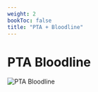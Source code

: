 ```yaml
---
weight: 2
bookToc: false
title: "PTA + Bloodline"
---
```

# PTA Bloodline

![PTA Bloodline](/mf/builds/mfbloodline130701.drawio.svg)

